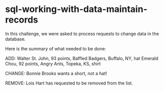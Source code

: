 # sql-working-with-data-maintain-records

In this challenge, we were asked to process requests to change data in the database. 

Here is the summary of what needed to be done:

ADD: 
Walter St. John, 93 points, Baffled Badgers, Buffalo, NY, hat
Emerald Chou, 92 points, Angry Ants, Topeka, KS, shirt

CHANGE:
Bonnie Brooks wants a short, not a hat!

REMOVE:
Lois Hart has requested to be removed from the list.
